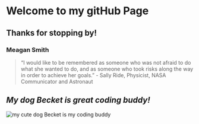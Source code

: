 # Welcome to my gitHub Page
## Thanks for stopping by!
### Meagan Smith

> “I would like to be remembered as someone who was not afraid to do what she wanted to do, and as someone who took risks along the way in order to achieve her goals.” - Sally Ride, Physicist, NASA Communicator and Astronaut

*My dog Becket is great coding buddy!*
---
![my cute dog Becket is my coding buddy](https://lh3.googleusercontent.com/PKP5TTX2eEhEP8t_Df3_fUc33PhvABI591qVqDtsTb2Cgsr8JNaCBUkAknukBwr-cGQeoLVtX92JdYnbhx5N_5qeOCKmuR1-L3tfWlO54tZ0xa2k37FksHlx2P1IAYwWNXgrjVxM-g=w2400)
